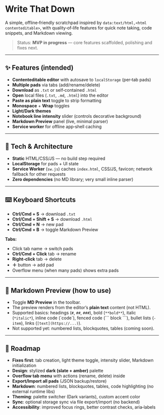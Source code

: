 # Write That Down

A simple, offline‑friendly scratchpad inspired by `data:text/html,<html contenteditable>`, with quality‑of‑life features for quick note taking, code snippets, and Markdown viewing.

> Status: **MVP in progress** — core features scaffolded, polishing and fixes next.

---

## ✨ Features (intended)

- **Contenteditable editor** with autosave to `localStorage` (per‑tab pads)
- **Multiple pads** via tabs (add/rename/delete)
- **Download** as `.txt` or self‑contained `.html`
- **Open** local files (`.txt`, `.md`, `.html`) into the editor
- **Paste as plain text** toggle to strip formatting
- **Monospace** + **Wrap** toggles
- **Light/Dark themes**
- **Notebook line intensity** slider (controls decorative background)
- **Markdown Preview** panel (live, minimal parser)
- **Service worker** for offline app‑shell caching

---

## 🧰 Tech & Architecture

- **Static** HTML/CSS/JS — no build step required
- **LocalStorage** for pads + UI state
- **Service Worker** (`sw.js`) caches `index.html`, CSS/JS, favicon; network fallback for other requests
- **Zero dependencies** (no MD library; very small inline parser)

---

## ⌨️ Keyboard Shortcuts

- **Ctrl/Cmd + S** → download `.txt`
- **Ctrl/Cmd + Shift + S** → download `.html`
- **Ctrl/Cmd + N** → new pad
- **Ctrl/Cmd + B** → toggle Markdown Preview

**Tabs:**
- Click tab name → switch pads
- **Ctrl/Cmd + Click** tab → rename
- **Right‑click** tab → delete
- **＋** button → add pad
- Overflow menu (when many pads) shows extra pads

---

## 📝 Markdown Preview (how to use)

- Toggle **MD Preview** in the toolbar.
- The preview renders from the editor’s **plain text** content (not HTML).
- Supported basics: headings (`#`, `##`, `###`), bold (`**bold**`), italic (`*italic*`), inline code (\`code\`), fenced code (\`\`\` block \`\`\`), bullet lists (`- item`), links (`[text](https://...)`).  
- Not supported yet: numbered lists, blockquotes, tables (coming soon).

---

## 🔭 Roadmap

- **Fixes first**: tab creation, light theme toggle, intensity slider, Markdown initialization
- **Design**: stylized **dark (slate + amber)** palette
- **Overflow tab menu** with actions (rename, delete) inside
- **Export/Import all pads** (JSON backup/restore)
- **Markdown**: numbered lists, blockquotes, tables, code highlighting (no external runtime libs)
- **Theming**: palette switcher (Dark variants), custom accent color
- **Sync**: optional storage sync via file export/import (no backend)
- **Accessibility**: improved focus rings, better contrast checks, aria‑labels